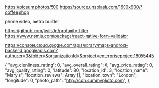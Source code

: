 https://picsum.photos/500
https://source.unsplash.com/1600x900/?coffee,shop

phone video,
metro builder

https://github.com/jwils0n/profanity-filter
https://www.npmjs.com/package/react-native-form-validator

https://console.cloud.google.com/apis/library/maps-android-backend.googleapis.com?authuser=3&folder=&organizationId=&project=enterpriseproject18055445

{
"avg_clenliness_rating": 0,
"avg_overall_rating": 0,
"avg_price_rating": 0,
"avg_quality_rating": 0,
"latitude": 80,
"location_id": 3,
"location_name": "Mary's",
"location_reviews": Array [],
"location_town": "London",
"longitude": 0,
"photo_path": "http://cdn.dummyphoto.com",
},
